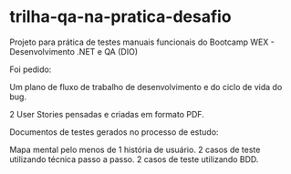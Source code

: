 # trilha-qa-na-pratica-desafio
Projeto para prática de testes manuais funcionais do Bootcamp WEX - Desenvolvimento .NET e QA (DIO)

Foi pedido: 

Um plano de fluxo de trabalho de desenvolvimento e do ciclo de vida do bug.

2 User Stories pensadas e criadas em formato PDF.

Documentos de testes gerados no processo de estudo:

Mapa mental pelo menos de 1 história de usuário.
2 casos de teste utilizando técnica passo a passo.
2 casos de teste utilizando BDD.
